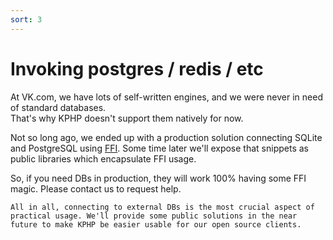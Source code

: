 ```yaml
---
sort: 3
---
```


# Invoking postgres / redis / etc

At VK.com, we have lots of self-written engines, and we were never in need of standard databases.  
That's why KPHP doesn't support them natively for now.

Not so long ago, we ended up with a production solution connecting SQLite and PostgreSQL using [FFI](../../kphp-language/php-extensions/ffi.md). 
Some time later we'll expose that snippets as public libraries which encapsulate FFI usage. 

So, if you need DBs in production, they will work 100% having some FFI magic. Please contact us to request help.

```danger
All in all, connecting to external DBs is the most crucial aspect of practical usage. We'll provide some public solutions in the near future to make KPHP be easier usable for our open source clients.
```
